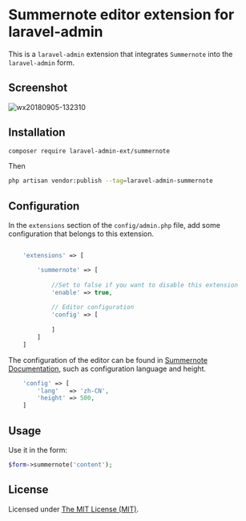 Summernote editor extension for laravel-admin
======

This is a `laravel-admin` extension that integrates `Summernote` into the `laravel-admin` form.

## Screenshot

![wx20180905-132310](https://user-images.githubusercontent.com/1479100/45072743-f1d92b00-b10e-11e8-9a51-9397fa4fb24e.png)

## Installation

```bash
composer require laravel-admin-ext/summernote
```

Then
```bash
php artisan vendor:publish --tag=laravel-admin-summernote
```

## Configuration

In the `extensions` section of the `config/admin.php` file, add some configuration that belongs to this extension.
```php

    'extensions' => [

        'summernote' => [
        
            //Set to false if you want to disable this extension
            'enable' => true,
            
            // Editor configuration
            'config' => [
                
            ]
        ]
    ]

```
The configuration of the editor can be found in [Summernote Documentation](https://summernote.org/getting-started/), such as configuration language and height.
```php
    'config' => [
        'lang'   => 'zh-CN',
        'height' => 500,
    ]
```

## Usage

Use it in the form:
```php
$form->summernote('content');
```

License
------------
Licensed under [The MIT License (MIT)](LICENSE).
